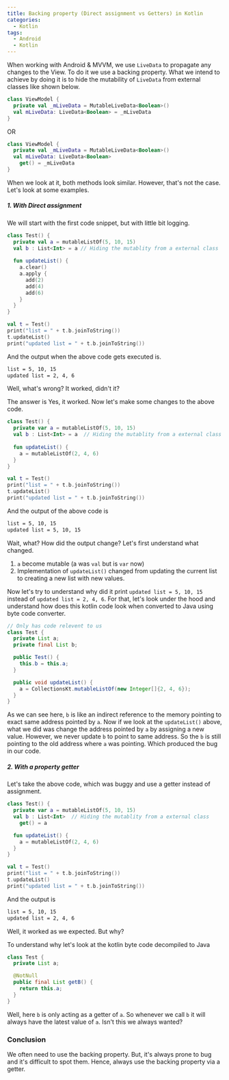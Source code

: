 ```yaml
---
title: Backing property (Direct assignment vs Getters) in Kotlin
categories:
  - Kotlin
tags:
  - Android
  - Kotlin
---
```


When working with Android & MVVM, we use `LiveData` to propagate any changes to the View. To do it we use a backing property. What we intend to achieve by doing it is to hide the mutability of `LiveData` from external classes like shown below.

```kotlin
class ViewModel {
  private val _mLiveData = MutableLiveData<Boolean>()
  val mLiveData: LiveData<Boolean> = _mLiveData
}
```
OR

```kotlin
class ViewModel {
  private val _mLiveData = MutableLiveData<Boolean>()
  val mLiveData: LiveData<Boolean>
    get() = _mLiveData
}
```

When we look at it, both methods look similar. However, that's not the case. Let's look at some examples.

##### 1. With Direct assignment
We will start with the first code snippet, but with little bit logging.

```kotlin
class Test() {
  private val a = mutableListOf(5, 10, 15)
  val b : List<Int> = a // Hiding the mutablity from a external class
  
  fun updateList() {
    a.clear()
    a.apply {
      add(2)
      add(4)
      add(6)
    }
  }
}

val t = Test()
print("list = " + t.b.joinToString())
t.updateList()
print("updated list = " + t.b.joinToString())
```

And the output when the above code gets executed is. 
```txt
list = 5, 10, 15
updated list = 2, 4, 6
```

Well, what's wrong? It worked, didn't it?

The answer is Yes, it worked. Now let's make some changes to the above code.

```kotlin
class Test() {
  private var a = mutableListOf(5, 10, 15)
  val b : List<Int> = a  // Hiding the mutablity from a external class
  
  fun updateList() {
    a = mutableListOf(2, 4, 6)
  }
}

val t = Test()
print("list = " + t.b.joinToString())
t.updateList()
print("updated list = " + t.b.joinToString())
```

And the output of the above code is 
```txt
list = 5, 10, 15
updated list = 5, 10, 15
```

Wait, what? How did the output change?
Let's first understand what changed.
1. `a` become mutable (a was `val` but is `var` now)
2. Implementation of `updateList()` changed from updating the current list to creating a new list with new values.

Now let's try to understand why did it print `updated list = 5, 10, 15` instead of `updated list = 2, 4, 6`. For that, let's look under the hood and understand how does this kotlin code look when converted to Java using byte code converter.

```java
// Only has code relevent to us
class Test {
  private List a;
  private final List b;

  public Test() {
    this.b = this.a;
  }

  public void updateList() {
    a = CollectionsKt.mutableListOf(new Integer[]{2, 4, 6});
  }
}
```
As we can see here, `b` is like an indirect reference to the memory pointing to exact same address pointed by `a`. Now if we look at the `updateList()` above, what we did was change the address pointed by `a` by assigning a new value. However, we never update `b` to point to same address. So the `b` is still pointing to the old address where `a` was pointing. Which produced the bug in our code.

##### 2. With a property getter

Let's take the above code, which was buggy and use a getter instead of assignment.

```kotlin
class Test() {
  private var a = mutableListOf(5, 10, 15)
  val b : List<Int>  // Hiding the mutablity from a external class
    get() = a

  fun updateList() {
    a = mutableListOf(2, 4, 6)
  }
}

val t = Test()
print("list = " + t.b.joinToString())
t.updateList()
print("updated list = " + t.b.joinToString())
```

And the output is
```txt
list = 5, 10, 15
updated list = 2, 4, 6
```

Well, it worked as we expected. But why?

To understand why let's look at the kotlin byte code decompiled to Java
```java
class Test {
  private List a;

  @NotNull
  public final List getB() {
    return this.a;
  }
}
```

Well, here `b` is only acting as a getter of `a`. So whenever we call `b` it will always have the latest value of `a`. Isn't this we always wanted?

### Conclusion
We often need to use the backing property. But, it's always prone to bug and it's difficult to spot them. Hence, always use the backing property via a getter.